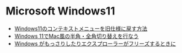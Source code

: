 # Microsoft Windows11
- [Windows11のコンテキストメニューを旧仕様に戻す方法](https://qiita.com/www-tacos/items/d23b24f5af8687f2db88)
- [Windows 11でMac風の半角・全角切り替えを行なう](https://www.konosumi.net/entry/2022/05/01/195842)
- [Windows がもっさりしたりエクスプローラーがフリーズするときに](https://qiita.com/aktsmm/items/d55f79f4c5a0da882223)
